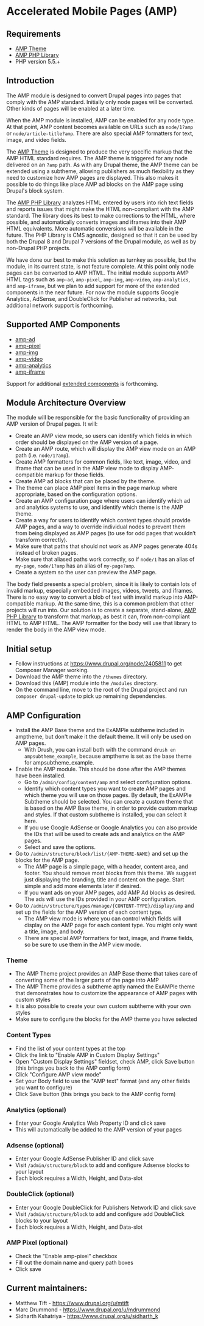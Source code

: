 # Accelerated Mobile Pages (AMP)

## Requirements

* [AMP Theme](https://www.drupal.org/project/amptheme)
* [AMP PHP Library](https://github.com/Lullabot/amp-library)
* PHP version 5.5.+


## Introduction

The AMP module is designed to convert Drupal pages into pages that comply with the AMP standard. Initially only node pages will be converted. Other kinds of pages will be enabled at a later time.

When the AMP module is installed, AMP can be enabled for any node type. At that point, AMP content becomes available on URLs such as `node/1?amp` or `node/article-title?amp`. There are also special AMP formatters for text, image, and video fields.

The [AMP Theme](https://www.drupal.org/project/amptheme) is designed to produce the very specific markup that the AMP HTML standard requires. The AMP theme is triggered for any node delivered on an `?amp` path. As with any Drupal theme, the AMP theme can be extended using a subtheme, allowing publishers as much flexibility as they need to customize how AMP pages are displayed. This also makes it possible to do things like place AMP ad blocks on the AMP page using Drupal's block system.

The [AMP PHP Library](https://github.com/Lullabot/amp-library) analyzes HTML entered by users into rich text fields and reports issues that might make the HTML non-compliant with the AMP standard.  The library does its best to make corrections to the HTML, where possible, and automatically converts images and iframes into their AMP HTML equivalents. More automatic conversions will be available in the future. The PHP Library is CMS agnostic, designed so that it can be used by both the Drupal 8 and Drupal 7 versions of the Drupal module, as well as by non-Drupal PHP projects.

We have done our best to make this solution as turnkey as possible, but the module, in its current state, is not feature complete. At this point only node pages can be converted to AMP HTML. The initial module supports AMP HTML tags such as `amp-ad`, `amp-pixel`, `amp-img`, `amp-video`, `amp-analytics`, and `amp-iframe`, but we plan to add support for more of the extended components in the near future. For now the module supports Google Analytics, AdSense, and DoubleClick
for Publisher ad networks, but additional network support is forthcoming.


## Supported AMP Components

- [amp-ad](https://www.ampproject.org/docs/reference/amp-ad.html)
- [amp-pixel](https://www.ampproject.org/docs/reference/amp-pixel.html)
- [amp-img](https://www.ampproject.org/docs/reference/amp-img.html)
- [amp-video](https://www.ampproject.org/docs/reference/amp-video.html)
- [amp-analytics](https://www.ampproject.org/docs/reference/extended/amp-analytics.html)
- [amp-iframe](https://www.ampproject.org/docs/reference/extended/amp-iframe.html)

Support for additional [extended components](https://www.ampproject.org/docs/reference/extended.html) is forthcoming.


## Module Architecture Overview

The module will be responsible for the basic functionality of providing an AMP version of Drupal pages. It will:

- Create an AMP view mode, so users can identify which fields in which order should be displayed on the AMP version of a page.
- Create an AMP route, which will display the AMP view mode on an AMP path (i.e. `node/1?amp`).
- Create AMP formatters for common fields, like text, image, video, and iframe that can be used in the AMP view mode to display AMP-compatible markup for those fields.
- Create AMP ad blocks that can be placed by the theme.
- The theme can place AMP pixel items in the page markup where appropriate, based on the configuration options.
- Create an AMP configuration page where users can identify which ad and analytics systems to use, and identify which theme is the AMP theme.
- Create a way for users to identify which content types should provide AMP pages, and a way to override individual nodes to prevent them from being displayed as AMP pages (to use for odd pages that wouldn’t transform correctly).
- Make sure that paths that should not work as AMP pages generate 404s instead of broken pages.
- Make sure that aliased paths work correctly, so if `node/1` has an alias of `my-page`, `node/1?amp` has an alias of `my-page?amp`.
- Create a system so the user can preview the AMP page.

The body field presents a special problem, since it is likely to contain lots of invalid markup, especially embedded images, videos, tweets, and iframes. There is no easy way to convert a blob of text with invalid markup into AMP-compatible markup. At the same time, this is a common problem that other projects will run into. Our solution is to create a separate, stand-alone, [AMP PHP Library](https://github.com/Lullabot/amp-library) to transform that markup, as best it can, from non-compliant HTML to AMP HTML. The AMP formatter for the body will use that library to render the body in the AMP view mode.


## Initial setup

* Follow instructions at https://www.drupal.org/node/2405811 to get Composer Manager working.
* Download the AMP theme into the `/themes` directory.
* Download this (AMP) module into the `/modules` directory.
* On the command line, move to the root of the Drupal project and run `composer drupal-update` to pick up remaining dependencies.


## AMP Configuration

* Install the AMP Base theme and the ExAMPle subtheme included in amptheme, but don't make it the default theme. It will only be used on AMP pages.
  * With Drush, you can install both with the command `drush en ampsubtheme_example`, because amptheme is set as the base theme for ampsubtheme_example.
* Enable the AMP module. This should be done after the AMP themes have been installed.
  * Go to `/admin/config/content/amp` and select configuration options.
  * Identify which content types you want to create AMP pages and which theme you will use on those pages. By default, the ExAMPle Subtheme should be selected. You can create a custom theme that is based on the AMP Base theme, in order to provide custom markup and styles. If that custom subtheme is installed, you can select it here.
  * If you use Google AdSense or Google Analytics you can also provide the IDs that will be used to create ads and analytics on the AMP pages.
  * Select and save the options.
* Go to `/admin/structure/block/list/{AMP-THEME-NAME}` and set up the blocks for the AMP page.
  * The AMP page is a simple page, with a header, content area, and footer. You should remove most blocks from this theme. We suggest just displaying the branding, title and content on the page. Start simple and add more elements later if desired.
  * If you want ads on your AMP pages, add AMP Ad blocks as desired. The ads will use the IDs provided in your AMP configuration.
* Go to `/admin/structure/types/manage/{CONTENT-TYPE}/display/amp` and set up the fields for the AMP version of each content type.
  * The AMP view mode is where you can control which fields will display on the AMP page for each content type. You might only want a title, image, and body.
  * There are special AMP formatters for text, image, and iframe fields, so be sure to use them in the AMP view mode.

### Theme
* The AMP Theme project provides an AMP Base theme that takes care of converting some of the larger parts of the page into AMP
* The AMP Theme provides a subtheme aptly named the ExAMPle theme that demonstrates how to customize the appearance of AMP pages with custom styles
* It is also possible to create your own custom subtheme with your own styles
* Make sure to configure the blocks for the AMP theme you have selected

### Content Types
* Find the list of your content types at the top
* Click the link to "Enable AMP in Custom Display Settings"
* Open "Custom Display Settings" fieldset, check AMP, click Save button (this brings you back to the AMP config form)
* Click "Configure AMP view mode"
* Set your Body field to use the "AMP text" format (and any other fields you want to configure)
* Click Save button (this brings you back to the AMP config form)

### Analytics (optional)
* Enter your Google Analytics Web Property ID and click save
* This will automatically be added to the AMP version of your pages

### Adsense (optional)
* Enter your Google AdSense Publisher ID and click save
* Visit `/admin/structure/block` to add and configure Adsense blocks to your layout
* Each block requires a Width, Height, and Data-slot

### DoubleClick (optional)
* Enter your Google DoubleClick for Publishers Network ID and click save
* Visit `/admin/structure/block` to add and configure add DoubleClick blocks to your layout
* Each block requires a Width, Height, and Data-slot

### AMP Pixel (optional)
* Check the "Enable amp-pixel" checkbox
* Fill out the domain name and query path boxes
* Click save


## Current maintainers:

- Matthew Tift - https://www.drupal.org/u/mtift
- Marc Drummond - https://www.drupal.org/u/mdrummond
- Sidharth Kshatriya - https://www.drupal.org/u/sidharth_k
